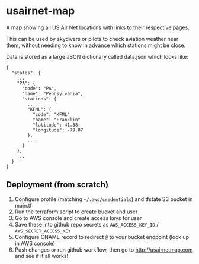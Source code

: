 # usairnet-map

A map showing all US Air Net locations with links to their respective pages.

This can be used by skydivers or pilots to check aviation weather near them, without needing to know in advance which stations might be close.


Data is stored as a large JSON dictionary called data.json which looks like:

```
{
  "states": {
    ...
    "PA": {
      "code": "PA",
      "name": "Pennsylvania",
      "stations": {
        ...
        "KFML": {
          "code": "KFML"
          "name": "Franklin"
          "latitude": 41.38,
          "longitude": -79.87
        },
        ...
      }
    },
    ...
  }
}
```


## Deployment (from scratch)

1. Configure profile (matching `~/.aws/credentials`) and tfstate S3 bucket in main.tf
1. Run the terraform script to create bucket and user
1. Go to AWS console and create access keys for user
1. Save these into github repo secrets as `AWS_ACCESS_KEY_ID` / `AWS_SECRET_ACCESS_KEY`
1. Configure CNAME record to redirect `@` to your bucket endpoint (look up in AWS console)
1. Push changes or run github workflow, then go to http://usairnetmap.com and see if it all works!
